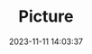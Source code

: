 ---
weight: 1
images:
- /images/edited/63.jpeg
title: Picture
date: 2023-11-11 14:03:37
tags:
- luminar
- work
---